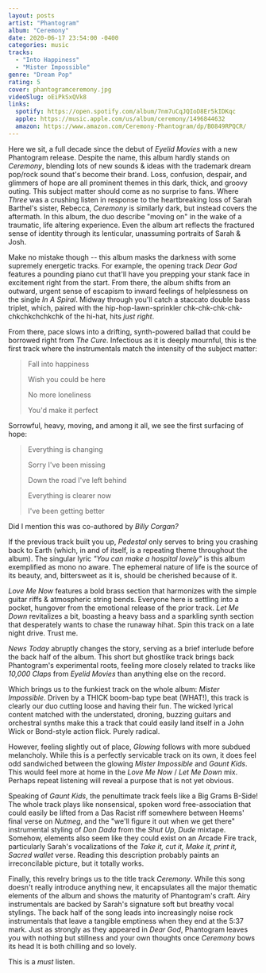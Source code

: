 ```yaml
---
layout: posts
artist: "Phantogram"
album: "Ceremony"
date: 2020-06-17 23:54:00 -0400
categories: music
tracks:
  - "Into Happiness"
  - "Mister Impossible"
genre: "Dream Pop"
rating: 5
cover: phantogramceremony.jpg
videoSlug: oEiPkSxQVk8
links:
  spotify: https://open.spotify.com/album/7nm7uCqJQIoD8Er5kIDKqc
  apple: https://music.apple.com/us/album/ceremony/1496844632
  amazon: https://www.amazon.com/Ceremony-Phantogram/dp/B0849RPQCR/
---
```


Here we sit, a full decade since the debut of *Eyelid Movies* with a new Phantogram release.
Despite the name, this album hardly stands on *Ceremony*, blending lots of new sounds & ideas with the trademark
dream pop/rock sound that's become their brand.  Loss, confusion, despair, and glimmers of hope are all prominent themes in this dark, thick, and
groovy outing.  This subject matter should come as no surprise to fans.  Where *Three* was a crushing listen in response to the heartbreaking loss of Sarah Barthel's sister, Rebecca, *Ceremony* is similarly dark, but instead covers the aftermath.  In this album, the duo describe "moving on" in the wake of a traumatic, life altering experience.  Even the album art reflects the fractured sense of identity through its lenticular, unassuming portraits of Sarah & Josh.

Make no mistake though -- this album masks the darkness with some supremely energetic tracks.  For example, the opening track *Dear God* features
a pounding piano cut that'll have you prepping your stank face in excitement right from the start.  From there, the album shifts from an outward, urgent sense of escapism to inward feelings of helplessness on the single *In A Spiral*.  Midway through you'll catch a staccato double bass triplet, which, paired with the hip-hop-lawn-sprinkler chk-chk-chk-chk-chkchkchchkchk of the hi-hat, hits *just right*.

From there, pace slows into a drifting, synth-powered ballad that could be borrowed right from *The Cure*.  Infectious as it is deeply mournful, this is the first track where the instrumentals match the intensity of the subject matter:

> Fall into happiness
>
> Wish you could be here
>
> No more loneliness
>
> You'd make it perfect

Sorrowful, heavy, moving, and among it all, we see the first surfacing of hope:

> Everything is changing
>
> Sorry I've been missing
>
> Down the road I've left behind
>
> Everything is clearer now
>
> I've been getting better

 Did I mention this was co-authored by *Billy Corgan?*

If the previous track built you up, *Pedestal* only serves to bring you crashing back to Earth (which, in and of itself, is a repeating theme throughout the album).  The singular lyric *"You can make a hospital lovely"* is this album exemplified as mono no aware.  The ephemeral nature of life is the source of its beauty, and, bittersweet as it is, should be cherished because of it.

*Love Me Now* features a bold brass section that harmonizes with the simple guitar riffs & atmospheric string bends.  Everyone here is settling into a pocket, hungover from the emotional release of the prior track.  *Let Me Down* revitalizes a bit, boasting a heavy bass and a sparkling synth section that desperately wants to chase the runaway hihat.  Spin this track on a late night drive.  Trust me.

*News Today* abruptly changes the story, serving as a brief interlude before the back half of the album.  This short but ghostlike track brings back Phantogram's experimental roots, feeling more closely related to tracks like *10,000 Claps* from *Eyelid Movies* than anything else on the record.

Which brings us to the funkiest track on the whole album: *Mister Impossible*.  Driven by a THICK boom-bap type beat (WHAT!), this track is clearly our duo cutting loose and having their fun.  The wicked lyrical content matched with the understated, droning, buzzing guitars and orchestral synths make this a track that could easily land itself in a John Wick or Bond-style action flick.  Purely radical.

However, feeling slightly out of place, *Glowing* follows with more subdued melancholy.  While this is a perfectly servicable track on its own, it does feel odd sandwiched between the glowing *Mister Impossible* and *Gaunt Kids*.  This would feel more at home in the *Love Me Now* / *Let Me Down* mix.  Perhaps repeat listening will reveal a purpose that is not yet obvious.

Speaking of *Gaunt Kids*, the penultimate track feels like a Big Grams B-Side!  The whole track plays like nonsensical, spoken word free-association that could easily be lifted from a Das Racist riff somewhere between Heems' final verse on *Nutmeg*, and the "we'll figure it out when we get there" instrumental styling of *Don Dada* from the *Shut Up, Dude* mixtape.  Somehow, elements also seem like they could exist on an Arcade Fire track, particularly Sarah's vocalizations of the *Take it, cut it, Make it, print it, Sacred wallet* verse.  Reading this description probably paints an irreconcilable picture, but it totally works.

Finally, this revelry brings us to the title track *Ceremony*.  While this song doesn't really introduce anything new, it encapsulates all the major thematic elements of the album and shows the maturity of Phantogram's craft.  Airy instrumentals are backed by Sarah's signature soft but breathy vocal stylings.  The back half of the song leads into increasingly noise rock instrumentals that leave a tangible emptiness when they end at the 5:37 mark.  Just as strongly as they appeared in *Dear God*, Phantogram leaves you with nothing but stillness and your own thoughts once *Ceremony* bows its head  It is both chilling and so lovely.

This is a _must_ listen.
